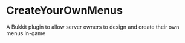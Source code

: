 CreateYourOwnMenus
==================

A Bukkit plugin to allow server owners to design and create their own menus in-game